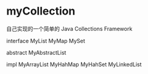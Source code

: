 # myCollection


自己实现的一个简单的  Java Collections Framework


interface   MyList 
            MyMap 
            MySet
            
abstract    MyAbstractList            
            
impl        MyArrayList
            MyHahMap
            MyHahSet
            MyLinkedList
